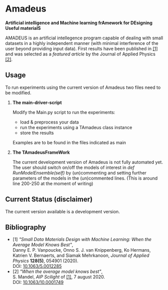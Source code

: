 # Amadeus
**Artificial intelligence and Machine learning frAmework for DEsigning Useful materialS**

AMADEUS is an artificial intellegence program capable of dealing with small datasets in a highly independent manner (with minimal interference of the user beyond providing input data). First results have been published in [\[1\]](#paper1_AvgModel) and was selected as a *featured article* by the Journal of Applied Physics [\[2\]](#paper1_scilight).  

## Usage
To run experiments using the current version of Amadeus two files need to be modified.
1. **The main-driver-script**
    
    Modify the Main.py script to run the experiments:
    - load & preprocess your data
    - run the experiments using a TAmadeus class instance
    - store the results
    
    Examples are to be found in the files indicated as main
    
2. **The TAmadeusFrameWork**
    
    The current development version of Amadeus is not fully automated yet. The user should switch on/off the models of interest in
    *def RunModelEnsemble(self)* by (un)commenting and setting further parameters of the models in the (un)commented lines. 
    (This is around line 200-250 at the moment of writing)
    



## Current Status (disclaimer)
The current version available is a development version.


## Bibliography
* <a name="paper1_AvgModel">\[1\]<a> *"Small Data Materials Design with Machine Learning: When the Average Model Knows Best"*,</br>
 Danny E. P. Vanpoucke, Onno S. J. van Knippenberg, Ko Hermans, Katrien V. Bernaerts, and Siamak Mehrkanoon, 
*Journal of Applied Physics* **128(5)**, 054901 (2020).</br>
DOI: [10.1063/5.0012285](https://dx.doi.org/10.1063/5.0012285)
* <a name="paper1_scilight">\[2\]<a> *"When the average model knows best"*,</br>
 S. Mandel, 
*AIP Scilight* of [\[1\]](#paper1_AvgModel), 7 august 2020.</br>
DOI: [10.1063/10.0001749](https://dx.doi.org/10.1063/10.0001749)
